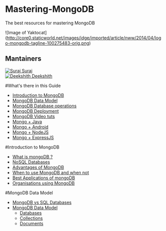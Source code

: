 # Mastering-MongoDB
The best resources for mastering MongoDB

![Image of Yaktocat]
(http://core0.staticworld.net/images/idge/imported/article/nww/2014/04/logo-mongodb-tagline-100275483-orig.png)

## Mantainers
[![Suraj](https://avatars0.githubusercontent.com/u/5896164?v=3&s=32) Suraj](https://github.com/suraj-bk)  
[![Deekshith](https://avatars1.githubusercontent.com/u/8401804?v=3&s=32) Deekshith](https://github.com/DeekshithShetty)

#What's there in this Guide
* [Introduction to MongoDB](#)
* [MongoDB Data Model](#)
* [MongoDB Database operations](#)
* [MongoDB Deployment](#)
* [MongoDB Video tuts](#)
* [Mongo + Java](#)
* [Mongo + Android](#)
* [Mongo + NodeJS](#)
* [Mongo + ExpressJS](#)

#Introduction to MongoDB
* [What is mongoDB ?](#)
* [NoSQL Databases](#)       
* [Advantages of MongoDB](#)
* [When to use MongoDB and when not](#)
* [Best Applications of mongoDB](#)
* [Organisations using MongoDB](#)

#MongoDB Data Model
* [MongoDB vs SQL Databases](#)
* [MongoDB Data Model](#)
  * [Databases](#)
  * [Collections](#)
  * [Documents](#)


